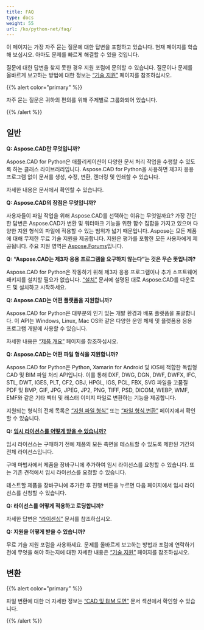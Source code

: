```yaml
---
title: FAQ
type: docs
weight: 55
url: /ko/python-net/faq/
---
```


이 페이지는 가장 자주 묻는 질문에 대한 답변을 포함하고 있습니다. 현재 페이지를 학습해 보십시오. 아마도 문제를 빠르게 해결할 수 있을 것입니다.

질문에 대한 답변을 찾지 못한 경우 지원 포럼에 문의할 수 있습니다. 질문이나 문제를 올바르게 보고하는 방법에 대한 정보는 [“기술 지원”](/ko/python-net/technical-support) 페이지를 참조하십시오.

{{% alert color="primary" %}} 

자주 묻는 질문은 귀하의 편의를 위해 주제별로 그룹화되어 있습니다.

{{% /alert %}}

## **일반**
**Q: Aspose.CAD란 무엇입니까?**

Aspose.CAD for Python은 애플리케이션이 다양한 문서 처리 작업을 수행할 수 있도록 하는 클래스 라이브러리입니다. Aspose.CAD for Python을 사용하면 제3자 응용 프로그램 없이 문서를 생성, 수정, 변환, 렌더링 및 인쇄할 수 있습니다.

자세한 내용은 문서에서 확인할 수 있습니다.

**Q: Aspose.CAD의 장점은 무엇입니까?**

사용자들이 파일 작업을 위해 Aspose.CAD를 선택하는 이유는 무엇일까요?
가장 간단한 답변은 Aspose.CAD가 변환 및 워터마크 기능을 위한 함수 집합을 가지고 있으며 다양한 지원 형식의 파일에 적용할 수 있는 범위가 넓기 때문입니다.
Aspose는 모든 제품에 대해 무제한 무료 기술 지원을 제공합니다.
지원은 평가를 포함한 모든 사용자에게 제공됩니다. 주요 지원 영역은 [Aspose.Forums](https://forum.aspose.com/c/cad/19)입니다.

**Q: “Aspose.CAD는 제3자 응용 프로그램을 요구하지 않는다”는 것은 무슨 뜻입니까?**

Aspose.CAD for Python은 작동하기 위해 제3자 응용 프로그램이나 추가 소프트웨어 패키지를 설치할 필요가 없습니다. [“설치”](/ko/python-net/installation/) 문서에 설명된 대로 Aspose.CAD를 다운로드 및 설치하고 시작하세요.

**Q: Aspose.CAD는 어떤 플랫폼을 지원합니까?**

Aspose.CAD for Python은 대부분의 인기 있는 개발 환경과 배포 플랫폼을 포괄합니다. 이 API는 Windows, Linux, Mac OS와 같은 다양한 운영 체제 및 플랫폼용 응용 프로그램 개발에 사용할 수 있습니다.

자세한 내용은 [“제품 개요”](/ko/python-net/product-overview/) 페이지를 참조하십시오.

**Q: Aspose.CAD는 어떤 파일 형식을 지원합니까?**

Aspose.CAD for Python은 Python, Xamarin for Android 및 iOS에 적합한 독립형 CAD 및 BIM 파일 처리 API입니다. 
이를 통해 DXF, DWG, DGN, DWF, DWFX, IFC, STL, DWT, IGES, PLT, CF2, OBJ, HPGL, IGS, PCL, FBX, SVG 파일을 고품질 PDF 및 BMP, GIF, JPG, JPEG, JP2, PNG, TIFF, PSD, DICOM, WEBP, WMF, EMF와 같은 기타 벡터 및 래스터 이미지 파일로 변환하는 기능을 제공합니다.

지원되는 형식의 전체 목록은 [“지원 파일 형식”](/ko/python-net/supported-file-formats/) 또는 [“파일 형식 변환”](/ko/python-net/converting-file-formats/) 페이지에서 확인할 수 있습니다.

**Q: [임시 라이선스를 어떻게 받을 수 있습니까?](https://purchase.aspose.com/temporary-license/)**

임시 라이선스는 구매하기 전에 제품의 모든 측면을 테스트할 수 있도록 제한된 기간의 전체 라이선스입니다.

구매 마법사에서 제품을 장바구니에 추가하여 임시 라이선스를 요청할 수 있습니다. 또는 기존 견적에서 임시 라이선스를 요청할 수 있습니다.

테스트할 제품을 장바구니에 추가한 후 진행 버튼을 누르면 다음 페이지에서 임시 라이선스를 신청할 수 있습니다.

**Q: 라이선스를 어떻게 적용하고 로딩합니까?**

자세한 답변은 [“라이센싱”](/ko/python-net/licensing/) 문서를 참조하십시오.

**Q: 지원을 어떻게 받을 수 있습니까?**

무료 기술 지원 포럼을 사용하세요. 문제를 올바르게 보고하는 방법과 포럼에 연락하기 전에 무엇을 해야 하는지에 대한 자세한 내용은 [“기술 지원”](/ko/python-net/technical-support) 페이지를 참조하십시오.

## **변환**

{{% alert color="primary" %}} 

파일 변환에 대한 더 자세한 정보는 [“CAD 및 BIM 도면”](/ko/python-net/cad-and-bim-drawings/) 문서 섹션에서 확인할 수 있습니다.

{{% /alert %}}
